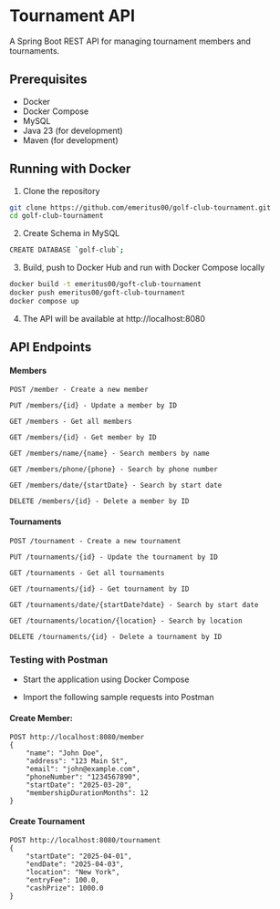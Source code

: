 # Tournament API

A Spring Boot REST API for managing tournament members and tournaments.

## Prerequisites
- Docker
- Docker Compose
- MySQL
- Java 23 (for development)
- Maven (for development)

## Running with Docker
1. Clone the repository
```bash
git clone https://github.com/emeritus00/golf-club-tournament.git
cd golf-club-tournament
````
2. Create Schema in MySQL
````bash
CREATE DATABASE `golf-club`;
````

3. Build, push to Docker Hub and run with Docker Compose locally
```bash
docker build -t emeritus00/goft-club-tournament
docker push emeritus00/goft-club-tournament
docker compose up
```

4. The API will be available at http://localhost:8080

## API Endpoints

#### Members
```
POST /member - Create a new member

PUT /members/{id} - Update a member by ID

GET /members - Get all members

GET /members/{id} - Get member by ID

GET /members/name/{name} - Search members by name

GET /members/phone/{phone} - Search by phone number

GET /members/date/{startDate} - Search by start date

DELETE /members/{id} - Delete a member by ID
```
#### Tournaments
```
POST /tournament - Create a new tournament

PUT /tournaments/{id} - Update the tournament by ID

GET /tournaments - Get all tournaments

GET /tournaments/{id} - Get tournament by ID

GET /tournaments/date/{startDate?date} - Search by start date

GET /tournaments/location/{location} - Search by location

DELETE /tournaments/{id} - Delete a tournament by ID
```

### Testing with Postman
- Start the application using Docker Compose

- Import the following sample requests into Postman

#### Create Member:
````
POST http://localhost:8080/member
{
    "name": "John Doe",
    "address": "123 Main St",
    "email": "john@example.com",
    "phoneNumber": "1234567890",
    "startDate": "2025-03-20",
    "membershipDurationMonths": 12
}
````

#### Create Tournament
````
POST http://localhost:8080/tournament
{
    "startDate": "2025-04-01",
    "endDate": "2025-04-03",
    "location": "New York",
    "entryFee": 100.0,
    "cashPrize": 1000.0
}
````



